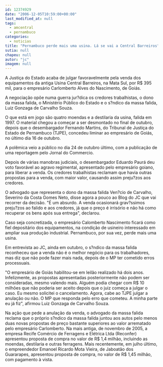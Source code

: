 ```yaml
---
id: 12374929
date: "2006-12-05T10:59:00+00:00"
last_modified_at: null
tags:
  - amcentral
  - pernambuco
categories:
  - noticias
title: "Pernambuco perde mais uma usina. Lá se vai a Central Barreiros"
sutia: null
chapeu: null
autor: "jc"
imagem: null
---
```

<p>A Justi&ccedil;a do Estado acaba de julgar favoravelmente pela venda dos equipamentos da antiga Usina Central Barreiros, na Mata Sul, por R$ 395 mil, para o empres&aacute;rio Carlomberto Alves do Nascimento, de Goi&aacute;s.</p>
<p>A negocia&ccedil;&atilde;o op&otilde;e numa guerra jur?dica os credores trabalhistas, o dono da massa falida, o Minist&eacute;rio P&uacute;blico do Estado e o s?ndico da massa falida, Luiz Gonzaga de Carvalho Souza.</p>
<p>O que est&aacute; em jogo s&atilde;o quatro moendas e a destilaria da usina, falida em 1997. O material chegou a come&ccedil;ar a ser desmontado no final de outubro, depois que o desembargador Fernando Martins, do Tribunal de Justi&ccedil;a do Estado de Pernambuco (TJPE), concedeu liminar ao empres&aacute;rio de Goi&aacute;s, no &uacute;ltimo dia 16 de outubro.</p>
<p>A pol&ecirc;mica veio a p&uacute;blico no dia 24 de outubro &uacute;ltimo, com a publica&ccedil;&atilde;o de uma reportagem pelo Jornal do Commercio.</p>
<p>Depois de v&aacute;rias manobras judiciais, o desembargador Eduardo Paur&aacute; deu voto favor&aacute;vel ao agravo regimental, apresentado pelo empres&aacute;rio goiano, para liberar a venda. Os credores trabalhistas reclamam que havia outras propostas para a venda, com maior valor, causando assim preju?zos aos credores.</p>
<p>O advogado que representa o dono da massa falida Ven?cio de Carvalho, Severino da Costa Gomes Neto, disse agora a pouco ao Blog do JC que vai recorrer da decis&atilde;o. "&Eacute; um absurdo. A venda ocasionar&aacute; grav?ssimos preju?zos ao falido e aos credores, j&aacute; que o pre&ccedil;o &eacute; irris&oacute;rio e n&atilde;o h&aacute; como recuperar os bens ap&oacute;s sua entrega", declarou.</p>
<p>Caso seja concretizada, o empres&aacute;rio Calomberto Nascimento ficar&aacute; como fiel deposit&aacute;rio dos equipamentos, na condi&ccedil;&atilde;o de usineiro interessado em ampliar sua produ&ccedil;&atilde;o industrial. Pernambuco, por sua vez, perde mais uma usina.</p>
<p>Em entrevista ao JC, ainda em outubro, o s?ndico da massa falida reconheceu que a venda n&atilde;o &eacute; o melhor neg&oacute;cio para os trabalhadores, mas diz que n&atilde;o pode fazer mais nada, depois de o MP ter cometido erros processuais.</p>
<p>"O empres&aacute;rio de Goi&aacute;s habilitou-se em leil&atilde;o realizado h&aacute; dois anos. Infelizmente, as propostas apresentadas posteriormente n&atilde;o podem ser consideradas, mesmo valendo mais. Algu&eacute;m podia chegar com R$ 10 milh&otilde;es que n&atilde;o poderia ser aceito depois que o juiz come&ccedil;a a julgar o caso. Eu mesmo solicitei o cancelamento. Agora, cabe ao TJPE julgar a anula&ccedil;&atilde;o ou n&atilde;o. O MP que responda pelo erro que cometeu. A minha parte eu j&aacute; fiz", afirmou Luiz Gonzaga de Carvalho Souza.</p>
<p>Na a&ccedil;&atilde;o que pede a anula&ccedil;&atilde;o da venda, o advogado da massa falida reclama que o pr&oacute;prio s?ndico da massa falida juntou aos autos pelo menos duas novas propostas de pre&ccedil;o bastante superiores ao valor arrematado pelo empres&aacute;rio Carlomberto. Na mais antiga, de novembro de 2005, a empresa Recife Com&eacute;rcio de Ferragens e El&eacute;trica Ltda (Reconfer) apresentou proposta de compra no valor de R$ 1,4 milh&atilde;o, incluindo as moendas, destilaria e outras ferragens. Mais recentemente, em julho &uacute;ltimo, o empreendedor Emanoel Ricardo Mota Vieira, de Jaboat&atilde;o dos Guararapes, apresentou proposta de compra, no valor de R$ 1,45 milh&atilde;o, com pagamento &agrave; vista.</p>
